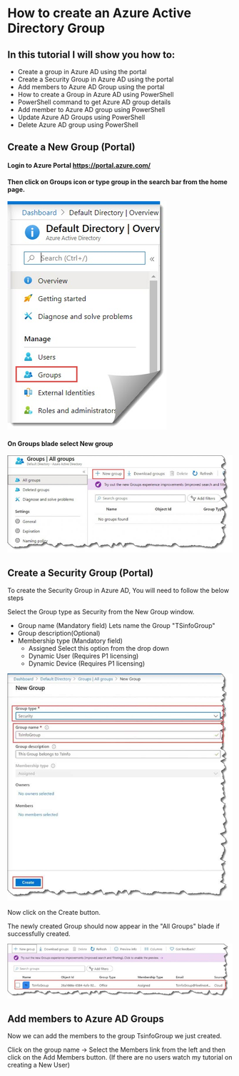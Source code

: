 # How to create an Azure Active Directory Group

## In this tutorial I will show you how to:
- Create a group in Azure AD using the portal
- Create a Security Group in Azure AD using the portal
- Add members to Azure AD Group using the portal
- How to create a Group in Azure AD using PowerShell
- PowerShell command to get Azure AD group details
- Add member to Azure AD group using PowerShell
- Update Azure AD Groups using PowerShell
- Delete Azure AD group using PowerShell

## Create a New Group (Portal)

#### Login to Azure Portal https://portal.azure.com/ 

#### Then click on Groups icon or type group in the search bar from the home page.

![GitHub Logo](/Create-a-group-and-add-members-in-Azure-Active-Directory.jpg)

#### On Groups blade select New group

![GitHub Logo](/how-to-Create-a-group-and-add-members-in-Azure-Active-Directory-1-768x333.jpg)

## Create a Security Group (Portal)
To create the Security Group in Azure AD, You will need to follow the below steps

Select the Group type as Security from the New Group window.
- Group name (Mandatory field) Lets name the Group "TSinfoGroup"
- Group description(Optional)
- Membership type (Mandatory field)
  - Assigned Select this option from the drop down
  - Dynamic User (Requires P1 licensing) 
  - Dynamic Device (Requires P1 licensing) 
  

![GitHub Logo](/Create-a-group-in-Azure-active-directory-768x778.jpg)

Now click on the Create button.

The newly created Group should now appear in the "All Groups" blade if successfully created.

![GitHub Logo](/How-to-create-a-group-and-add-members-using-Azure-Active-Directory.jpg)

## Add members to Azure AD Groups
Now we can add the members to the group TsinfoGroup we just created.

Click on the group name -> Select the Members link from the left and then click on the Add Members button. (If there are no users watch my tutorial on creating a New User)
